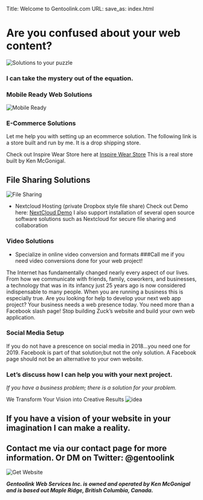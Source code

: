 Title: Welcome to Gentoolink.com
URL:
save_as: index.html




# Are you confused about your web content?
![Solutions to your puzzle](/images/puzzle.jpg)
### I can take the mystery out of the equation.

### Mobile Ready Web Solutions
![Mobile Ready](/images/mobile.jpg)


### E-Commerce Solutions

Let me help you with setting up an ecommerce solution. The following link
is a store built and run by me. It is a drop shipping store.

Check out Inspire Wear Store here at [Inspire Wear Store](https://inspirewear.store)
This is a real store built by Ken McGonigal.

## File Sharing Solutions
![File Sharing](/images/computer-files.jpg)

- Nextcloud Hosting (private Dropbox style file share)
Check out Demo here: [NextCloud Demo](https://demo.nextcloud.com)
I also support installation of several open source software solutions such as Nextcloud for secure file sharing and collaboration

### Video Solutions

- Specialize in online video conversion and formats
###Call me if you need video conversions done for your web project!


The Internet has fundamentally changed nearly every aspect of our lives.
 From how we communicate with friends, family, coworkers, and businesses, a technology that was in its infancy just 25 years ago is now considered indispensable to many people.
 When you are running a business this is especially true.
	Are you looking for help to develop your next web app project?
	Your business needs a web presence today. You need more than a Facebook slash page!
	Stop building Zuck’s website and build your own web application.

### Social Media Setup
If you do not have a prescence on social media in 2018...you need one for 2019. 
Facebook is part of that solution;but not the only solution. A Facebook page should not be 
an alternative to your own website.



### Let’s discuss how I can help you with your next project.

*If you have a business problem; there is a solution for your problem.* 

We Transform Your Vision into Creative Results
![idea](/images/idea.png)
## If you have a vision of your website in your imagination I can make a reality.

## Contact me via our contact page for more information. Or DM on Twitter: @gentoolink

![Get Website](/images/computer_upgrade_cropped_for_banner.png)

***Gentoolink Web Services Inc. is owned and operated by Ken McGonigal and is based out Maple Ridge, British Columbia, Canada.***
